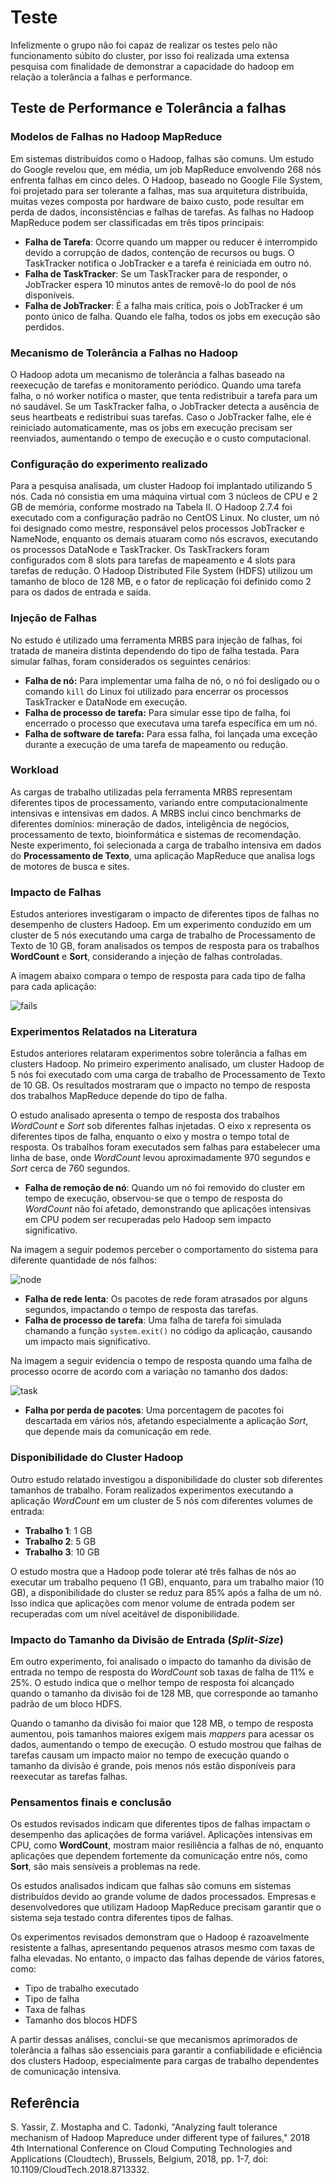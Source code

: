 # Teste

Infelizmente o grupo não foi capaz de realizar os testes pelo não funcionamento súbito do cluster, por isso foi realizada uma extensa pesquisa com finalidade de demonstrar a capacidade do hadoop em relação a tolerância a falhas e performance.

## Teste de Performance e Tolerância a falhas

### Modelos de Falhas no Hadoop MapReduce  
Em sistemas distribuídos como o Hadoop, falhas são comuns. Um estudo do Google revelou que, em média, um job MapReduce envolvendo 268 nós enfrenta falhas em cinco deles. O Hadoop, baseado no Google File System, foi projetado para ser tolerante a falhas, mas sua arquitetura distribuída, muitas vezes composta por hardware de baixo custo, pode resultar em perda de dados, inconsistências e falhas de tarefas. As falhas no Hadoop MapReduce podem ser classificadas em três tipos principais:  

- **Falha de Tarefa**: Ocorre quando um mapper ou reducer é interrompido devido a corrupção de dados, contenção de recursos ou bugs. O TaskTracker notifica o JobTracker e a tarefa é reiniciada em outro nó.  
- **Falha de TaskTracker**: Se um TaskTracker para de responder, o JobTracker espera 10 minutos antes de removê-lo do pool de nós disponíveis.  
- **Falha de JobTracker**: É a falha mais crítica, pois o JobTracker é um ponto único de falha. Quando ele falha, todos os jobs em execução são perdidos.  

### Mecanismo de Tolerância a Falhas no Hadoop  
O Hadoop adota um mecanismo de tolerância a falhas baseado na reexecução de tarefas e monitoramento periódico. Quando uma tarefa falha, o nó worker notifica o master, que tenta redistribuir a tarefa para um nó saudável. Se um TaskTracker falha, o JobTracker detecta a ausência de seus heartbeats e redistribui suas tarefas. Caso o JobTracker falhe, ele é reiniciado automaticamente, mas os jobs em execução precisam ser reenviados, aumentando o tempo de execução e o custo computacional.

### Configuração do experimento realizado

Para a pesquisa analisada, um cluster Hadoop foi implantado utilizando 5 nós. Cada nó consistia em uma máquina virtual com 3 núcleos de CPU e 2 GB de memória, conforme mostrado na Tabela II. O Hadoop 2.7.4 foi executado com a configuração padrão no CentOS Linux. No cluster, um nó foi designado como mestre, responsável pelos processos JobTracker e NameNode, enquanto os demais atuaram como nós escravos, executando os processos DataNode e TaskTracker. Os TaskTrackers foram configurados com 8 slots para tarefas de mapeamento e 4 slots para tarefas de redução. O Hadoop Distributed File System (HDFS) utilizou um tamanho de bloco de 128 MB, e o fator de replicação foi definido como 2 para os dados de entrada e saída.

### Injeção de Falhas

No estudo é utilizado uma ferramenta MRBS para injeção de falhas, foi tratada de maneira distinta dependendo do tipo de falha testada. Para simular falhas, foram considerados os seguintes cenários:

- **Falha de nó:** Para implementar uma falha de nó, o nó foi desligado ou o comando `kill` do Linux foi utilizado para encerrar os processos TaskTracker e DataNode em execução.
- **Falha de processo de tarefa:** Para simular esse tipo de falha, foi encerrado o processo que executava uma tarefa específica em um nó.
- **Falha de software de tarefa:** Para essa falha, foi lançada uma exceção durante a execução de uma tarefa de mapeamento ou redução.

### Workload

As cargas de trabalho utilizadas pela ferramenta MRBS representam diferentes tipos de processamento, variando entre computacionalmente intensivas e intensivas em dados. A MRBS inclui cinco benchmarks de diferentes domínios: mineração de dados, inteligência de negócios, processamento de texto, bioinformática e sistemas de recomendação. Neste experimento, foi selecionada a carga de trabalho intensiva em dados do **Processamento de Texto**, uma aplicação MapReduce que analisa logs de motores de busca e sites.

### Impacto de Falhas

Estudos anteriores investigaram o impacto de diferentes tipos de falhas no desempenho de clusters Hadoop. Em um experimento conduzido em um cluster de 5 nós executando uma carga de trabalho de Processamento de Texto de 10 GB, foram analisados os tempos de resposta para os trabalhos **WordCount** e **Sort**, considerando a injeção de falhas controladas.

A imagem abaixo compara o tempo de resposta para cada tipo de falha para cada aplicação:

![fails](../imgs/general.png)

### Experimentos Relatados na Literatura

Estudos anteriores relataram experimentos sobre tolerância a falhas em clusters Hadoop. No primeiro experimento analisado, um cluster Hadoop de 5 nós foi executado com uma carga de trabalho de Processamento de Texto de 10 GB. Os resultados mostraram que o impacto no tempo de resposta dos trabalhos MapReduce depende do tipo de falha.

O estudo analisado apresenta o tempo de resposta dos trabalhos *WordCount* e *Sort* sob diferentes falhas injetadas. O eixo x representa os diferentes tipos de falha, enquanto o eixo y mostra o tempo total de resposta. Os trabalhos foram executados sem falhas para estabelecer uma linha de base, onde *WordCount* levou aproximadamente 970 segundos e *Sort* cerca de 760 segundos.

- **Falha de remoção de nó**: Quando um nó foi removido do cluster em tempo de execução, observou-se que o tempo de resposta do *WordCount* não foi afetado, demonstrando que aplicações intensivas em CPU podem ser recuperadas pelo Hadoop sem impacto significativo.

Na imagem a seguir podemos perceber o comportamento do sistema para diferente quantidade de nós falhos:

![node](../imgs/nodeFail.png)


- **Falha de rede lenta**: Os pacotes de rede foram atrasados por alguns segundos, impactando o tempo de resposta das tarefas.
- **Falha de processo de tarefa**: Uma falha de tarefa foi simulada chamando a função `system.exit()` no código da aplicação, causando um impacto mais significativo.

Na imagem a seguir evidencia o tempo de resposta quando uma falha de processo ocorre de acordo com a variação no tamanho dos dados:

![task](../imgs/taskfail.png)

- **Falha por perda de pacotes**: Uma porcentagem de pacotes foi descartada em vários nós, afetando especialmente a aplicação *Sort*, que depende mais da comunicação em rede.

### Disponibilidade do Cluster Hadoop

Outro estudo relatado investigou a disponibilidade do cluster sob diferentes tamanhos de trabalho. Foram realizados experimentos executando a aplicação *WordCount* em um cluster de 5 nós com diferentes volumes de entrada:

- **Trabalho 1**: 1 GB
- **Trabalho 2**: 5 GB
- **Trabalho 3**: 10 GB

O estudo mostra que a Hadoop pode tolerar até três falhas de nós ao executar um trabalho pequeno (1 GB), enquanto, para um trabalho maior (10 GB), a disponibilidade do cluster se reduz para 85% após a falha de um nó. Isso indica que aplicações com menor volume de entrada podem ser recuperadas com um nível aceitável de disponibilidade.

### Impacto do Tamanho da Divisão de Entrada (*Split-Size*)

Em outro experimento, foi analisado o impacto do tamanho da divisão de entrada no tempo de resposta do *WordCount* sob taxas de falha de 11% e 25%. O estudo indica que o melhor tempo de resposta foi alcançado quando o tamanho da divisão foi de 128 MB, que corresponde ao tamanho padrão de um bloco HDFS.

Quando o tamanho da divisão foi maior que 128 MB, o tempo de resposta aumentou, pois tamanhos maiores exigem mais *mappers* para acessar os dados, aumentando o tempo de execução. O estudo mostrou que falhas de tarefas causam um impacto maior no tempo de execução quando o tamanho da divisão é grande, pois menos nós estão disponíveis para reexecutar as tarefas falhas.

### Pensamentos finais e conclusão

Os estudos revisados indicam que diferentes tipos de falhas impactam o desempenho das aplicações de forma variável. Aplicações intensivas em CPU, como **WordCount**, mostram maior resiliência a falhas de nó, enquanto aplicações que dependem fortemente da comunicação entre nós, como **Sort**, são mais sensíveis a problemas na rede.

Os estudos analisados indicam que falhas são comuns em sistemas distribuídos devido ao grande volume de dados processados. Empresas e desenvolvedores que utilizam Hadoop MapReduce precisam garantir que o sistema seja testado contra diferentes tipos de falhas.

Os experimentos revisados demonstram que o Hadoop é razoavelmente resistente a falhas, apresentando pequenos atrasos mesmo com taxas de falha elevadas. No entanto, o impacto das falhas depende de vários fatores, como:

- Tipo de trabalho executado
- Tipo de falha
- Taxa de falhas
- Tamanho dos blocos HDFS

A partir dessas análises, conclui-se que mecanismos aprimorados de tolerância a falhas são essenciais para garantir a confiabilidade e eficiência dos clusters Hadoop, especialmente para cargas de trabalho dependentes de comunicação intensiva.


## Referência
S. Yassir, Z. Mostapha and C. Tadonki, "Analyzing fault tolerance mechanism of Hadoop Mapreduce under different type of failures," 2018 4th International Conference on Cloud Computing Technologies and Applications (Cloudtech), Brussels, Belgium, 2018, pp. 1-7, doi: 10.1109/CloudTech.2018.8713332.